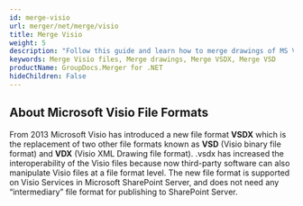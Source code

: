 ```yaml
---
id: merge-visio
url: merger/net/merge/visio
title: Merge Visio
weight: 5
description: "Follow this guide and learn how to merge drawings of MS Visio formats - VSDX, VSD, VSX, VSSX and others using GroupDocs.Merger for .NET."
keywords: Merge Visio files, Merge drawings, Merge VSDX, Merge VSD
productName: GroupDocs.Merger for .NET
hideChildren: False
---
```


## About Microsoft Visio File Formats

From 2013 Microsoft Visio has introduced a new file format **VSDX** which is the replacement of two other file formats known as **VSD** (Visio binary file format) and **VDX** (Visio XML Drawing file format). .vsdx has increased the interoperability of the Visio files because now third-party software can also manipulate Visio files at a file format level. The new file format is supported on Visio Services in Microsoft SharePoint Server, and does not need any “intermediary” file format for publishing to SharePoint Server.
